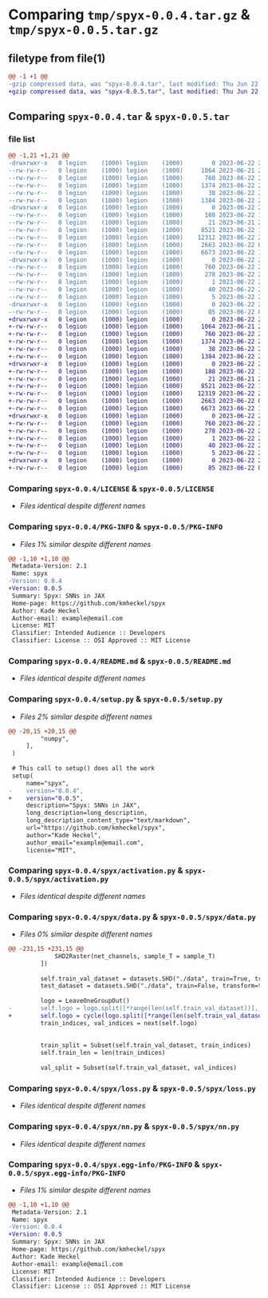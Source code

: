 # Comparing `tmp/spyx-0.0.4.tar.gz` & `tmp/spyx-0.0.5.tar.gz`

## filetype from file(1)

```diff
@@ -1 +1 @@
-gzip compressed data, was "spyx-0.0.4.tar", last modified: Thu Jun 22 22:48:10 2023, max compression
+gzip compressed data, was "spyx-0.0.5.tar", last modified: Thu Jun 22 22:56:57 2023, max compression
```

## Comparing `spyx-0.0.4.tar` & `spyx-0.0.5.tar`

### file list

```diff
@@ -1,21 +1,21 @@
-drwxrwxr-x   0 legion    (1000) legion    (1000)        0 2023-06-22 22:48:10.420294 spyx-0.0.4/
--rw-rw-r--   0 legion    (1000) legion    (1000)     1064 2023-06-21 21:10:32.000000 spyx-0.0.4/LICENSE
--rw-rw-r--   0 legion    (1000) legion    (1000)      760 2023-06-22 22:48:10.420294 spyx-0.0.4/PKG-INFO
--rw-rw-r--   0 legion    (1000) legion    (1000)     1374 2023-06-22 22:36:29.000000 spyx-0.0.4/README.md
--rw-rw-r--   0 legion    (1000) legion    (1000)       38 2023-06-22 22:48:10.420294 spyx-0.0.4/setup.cfg
--rw-rw-r--   0 legion    (1000) legion    (1000)     1384 2023-06-22 22:47:25.000000 spyx-0.0.4/setup.py
-drwxrwxr-x   0 legion    (1000) legion    (1000)        0 2023-06-22 22:48:10.420294 spyx-0.0.4/spyx/
--rw-rw-r--   0 legion    (1000) legion    (1000)      188 2023-06-22 10:53:53.000000 spyx-0.0.4/spyx/__init__.py
--rw-rw-r--   0 legion    (1000) legion    (1000)       21 2023-06-21 21:10:32.000000 spyx-0.0.4/spyx/_version.py
--rw-rw-r--   0 legion    (1000) legion    (1000)     8521 2023-06-22 19:23:00.000000 spyx-0.0.4/spyx/activation.py
--rw-rw-r--   0 legion    (1000) legion    (1000)    12312 2023-06-22 22:46:01.000000 spyx-0.0.4/spyx/data.py
--rw-rw-r--   0 legion    (1000) legion    (1000)     2663 2023-06-22 06:44:31.000000 spyx-0.0.4/spyx/loss.py
--rw-rw-r--   0 legion    (1000) legion    (1000)     6673 2023-06-22 11:37:32.000000 spyx-0.0.4/spyx/nn.py
-drwxrwxr-x   0 legion    (1000) legion    (1000)        0 2023-06-22 22:48:10.420294 spyx-0.0.4/spyx.egg-info/
--rw-rw-r--   0 legion    (1000) legion    (1000)      760 2023-06-22 22:48:10.000000 spyx-0.0.4/spyx.egg-info/PKG-INFO
--rw-rw-r--   0 legion    (1000) legion    (1000)      278 2023-06-22 22:48:10.000000 spyx-0.0.4/spyx.egg-info/SOURCES.txt
--rw-rw-r--   0 legion    (1000) legion    (1000)        1 2023-06-22 22:48:10.000000 spyx-0.0.4/spyx.egg-info/dependency_links.txt
--rw-rw-r--   0 legion    (1000) legion    (1000)       40 2023-06-22 22:48:10.000000 spyx-0.0.4/spyx.egg-info/requires.txt
--rw-rw-r--   0 legion    (1000) legion    (1000)        5 2023-06-22 22:48:10.000000 spyx-0.0.4/spyx.egg-info/top_level.txt
-drwxrwxr-x   0 legion    (1000) legion    (1000)        0 2023-06-22 22:48:10.420294 spyx-0.0.4/tests/
--rw-rw-r--   0 legion    (1000) legion    (1000)       85 2023-06-22 08:36:33.000000 spyx-0.0.4/tests/test_networks.py
+drwxrwxr-x   0 legion    (1000) legion    (1000)        0 2023-06-22 22:56:57.470841 spyx-0.0.5/
+-rw-rw-r--   0 legion    (1000) legion    (1000)     1064 2023-06-21 21:10:32.000000 spyx-0.0.5/LICENSE
+-rw-rw-r--   0 legion    (1000) legion    (1000)      760 2023-06-22 22:56:57.470841 spyx-0.0.5/PKG-INFO
+-rw-rw-r--   0 legion    (1000) legion    (1000)     1374 2023-06-22 22:36:29.000000 spyx-0.0.5/README.md
+-rw-rw-r--   0 legion    (1000) legion    (1000)       38 2023-06-22 22:56:57.470841 spyx-0.0.5/setup.cfg
+-rw-rw-r--   0 legion    (1000) legion    (1000)     1384 2023-06-22 22:55:57.000000 spyx-0.0.5/setup.py
+drwxrwxr-x   0 legion    (1000) legion    (1000)        0 2023-06-22 22:56:57.470841 spyx-0.0.5/spyx/
+-rw-rw-r--   0 legion    (1000) legion    (1000)      188 2023-06-22 10:53:53.000000 spyx-0.0.5/spyx/__init__.py
+-rw-rw-r--   0 legion    (1000) legion    (1000)       21 2023-06-21 21:10:32.000000 spyx-0.0.5/spyx/_version.py
+-rw-rw-r--   0 legion    (1000) legion    (1000)     8521 2023-06-22 19:23:00.000000 spyx-0.0.5/spyx/activation.py
+-rw-rw-r--   0 legion    (1000) legion    (1000)    12319 2023-06-22 22:55:28.000000 spyx-0.0.5/spyx/data.py
+-rw-rw-r--   0 legion    (1000) legion    (1000)     2663 2023-06-22 06:44:31.000000 spyx-0.0.5/spyx/loss.py
+-rw-rw-r--   0 legion    (1000) legion    (1000)     6673 2023-06-22 11:37:32.000000 spyx-0.0.5/spyx/nn.py
+drwxrwxr-x   0 legion    (1000) legion    (1000)        0 2023-06-22 22:56:57.470841 spyx-0.0.5/spyx.egg-info/
+-rw-rw-r--   0 legion    (1000) legion    (1000)      760 2023-06-22 22:56:57.000000 spyx-0.0.5/spyx.egg-info/PKG-INFO
+-rw-rw-r--   0 legion    (1000) legion    (1000)      278 2023-06-22 22:56:57.000000 spyx-0.0.5/spyx.egg-info/SOURCES.txt
+-rw-rw-r--   0 legion    (1000) legion    (1000)        1 2023-06-22 22:56:57.000000 spyx-0.0.5/spyx.egg-info/dependency_links.txt
+-rw-rw-r--   0 legion    (1000) legion    (1000)       40 2023-06-22 22:56:57.000000 spyx-0.0.5/spyx.egg-info/requires.txt
+-rw-rw-r--   0 legion    (1000) legion    (1000)        5 2023-06-22 22:56:57.000000 spyx-0.0.5/spyx.egg-info/top_level.txt
+drwxrwxr-x   0 legion    (1000) legion    (1000)        0 2023-06-22 22:56:57.470841 spyx-0.0.5/tests/
+-rw-rw-r--   0 legion    (1000) legion    (1000)       85 2023-06-22 08:36:33.000000 spyx-0.0.5/tests/test_networks.py
```

### Comparing `spyx-0.0.4/LICENSE` & `spyx-0.0.5/LICENSE`

 * *Files identical despite different names*

### Comparing `spyx-0.0.4/PKG-INFO` & `spyx-0.0.5/PKG-INFO`

 * *Files 1% similar despite different names*

```diff
@@ -1,10 +1,10 @@
 Metadata-Version: 2.1
 Name: spyx
-Version: 0.0.4
+Version: 0.0.5
 Summary: Spyx: SNNs in JAX
 Home-page: https://github.com/kmheckel/spyx
 Author: Kade Heckel
 Author-email: example@email.com
 License: MIT
 Classifier: Intended Audience :: Developers
 Classifier: License :: OSI Approved :: MIT License
```

### Comparing `spyx-0.0.4/README.md` & `spyx-0.0.5/README.md`

 * *Files identical despite different names*

### Comparing `spyx-0.0.4/setup.py` & `spyx-0.0.5/setup.py`

 * *Files 2% similar despite different names*

```diff
@@ -20,15 +20,15 @@
         "numpy",
     ],
 )
 
 # This call to setup() does all the work
 setup(
     name="spyx",
-    version="0.0.4",
+    version="0.0.5",
     description="Spyx: SNNs in JAX",
     long_description=long_description,
     long_description_content_type="text/markdown",
     url="https://github.com/kmheckel/spyx",
     author="Kade Heckel",
     author_email="example@email.com",
     license="MIT",
```

### Comparing `spyx-0.0.4/spyx/activation.py` & `spyx-0.0.5/spyx/activation.py`

 * *Files identical despite different names*

### Comparing `spyx-0.0.4/spyx/data.py` & `spyx-0.0.5/spyx/data.py`

 * *Files 0% similar despite different names*

```diff
@@ -231,15 +231,15 @@
             SHD2Raster(net_channels, sample_T = sample_T)
         ])
         
         self.train_val_dataset = datasets.SHD("./data", train=True, transform=transform)
         test_dataset = datasets.SHD("./data", train=False, transform=transform)
         
         logo = LeaveOneGroupOut()
-        self.logo = logo.split([*range(len(self.train_val_dataset))], groups=self.train_val_dataset.speaker)
+        self.logo = cycle(logo.split([*range(len(self.train_val_dataset))], groups=self.train_val_dataset.speaker))
         train_indices, val_indices = next(self.logo)
         
         
         train_split = Subset(self.train_val_dataset, train_indices)
         self.train_len = len(train_indices)
         
         val_split = Subset(self.train_val_dataset, val_indices)
```

### Comparing `spyx-0.0.4/spyx/loss.py` & `spyx-0.0.5/spyx/loss.py`

 * *Files identical despite different names*

### Comparing `spyx-0.0.4/spyx/nn.py` & `spyx-0.0.5/spyx/nn.py`

 * *Files identical despite different names*

### Comparing `spyx-0.0.4/spyx.egg-info/PKG-INFO` & `spyx-0.0.5/spyx.egg-info/PKG-INFO`

 * *Files 1% similar despite different names*

```diff
@@ -1,10 +1,10 @@
 Metadata-Version: 2.1
 Name: spyx
-Version: 0.0.4
+Version: 0.0.5
 Summary: Spyx: SNNs in JAX
 Home-page: https://github.com/kmheckel/spyx
 Author: Kade Heckel
 Author-email: example@email.com
 License: MIT
 Classifier: Intended Audience :: Developers
 Classifier: License :: OSI Approved :: MIT License
```

